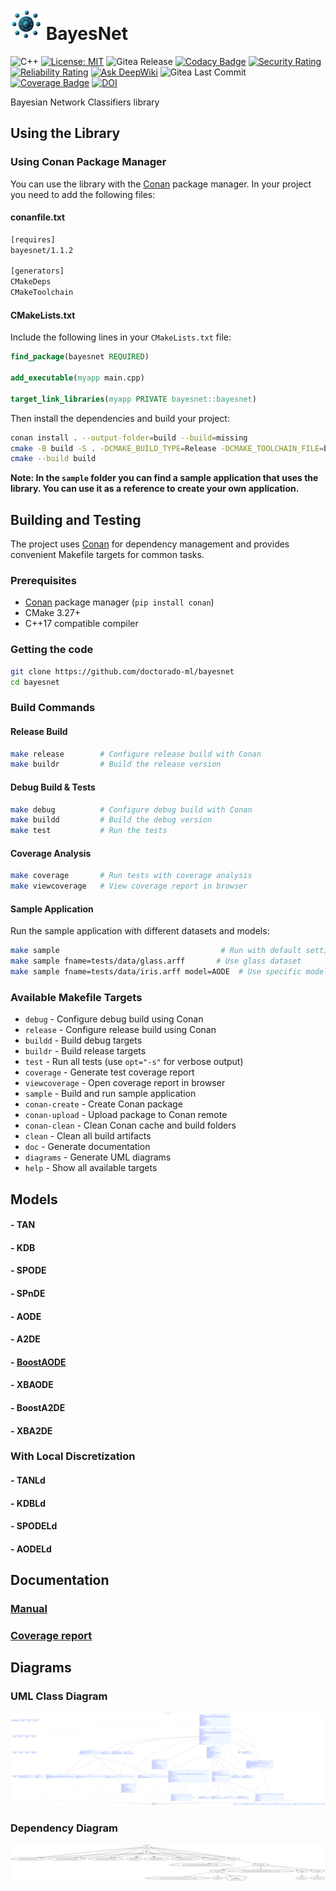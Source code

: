 # <img src="logo.png" alt="logo" width="50"/>  BayesNet

![C++](https://img.shields.io/badge/c++-%2300599C.svg?style=flat&logo=c%2B%2B&logoColor=white)
[![License: MIT](https://img.shields.io/badge/License-MIT-blue.svg)](<https://opensource.org/licenses/MIT>)
![Gitea Release](https://img.shields.io/gitea/v/release/rmontanana/bayesnet?gitea_url=https://gitea.rmontanana.es)
[![Codacy Badge](https://app.codacy.com/project/badge/Grade/cf3e0ac71d764650b1bf4d8d00d303b1)](https://app.codacy.com/gh/Doctorado-ML/BayesNet/dashboard?utm_source=gh&utm_medium=referral&utm_content=&utm_campaign=Badge_grade)
[![Security Rating](https://sonarcloud.io/api/project_badges/measure?project=rmontanana_BayesNet&metric=security_rating)](https://sonarcloud.io/summary/new_code?id=rmontanana_BayesNet)
[![Reliability Rating](https://sonarcloud.io/api/project_badges/measure?project=rmontanana_BayesNet&metric=reliability_rating)](https://sonarcloud.io/summary/new_code?id=rmontanana_BayesNet)
[![Ask DeepWiki](https://deepwiki.com/badge.svg)](https://deepwiki.com/Doctorado-ML/BayesNet)
![Gitea Last Commit](https://img.shields.io/gitea/last-commit/rmontanana/bayesnet?gitea_url=https://gitea.rmontanana.es&logo=gitea)
[![Coverage Badge](https://img.shields.io/badge/Coverage-98,5%25-green)](https://gitea.rmontanana.es/rmontanana/BayesNet)
[![DOI](https://zenodo.org/badge/667782806.svg)](https://doi.org/10.5281/zenodo.14210344)

Bayesian Network Classifiers library

## Using the Library

### Using Conan Package Manager

You can use the library with the [Conan](https://conan.io/) package manager. In your project you need to add the following files:

#### conanfile.txt

```txt
[requires]
bayesnet/1.1.2

[generators]
CMakeDeps
CMakeToolchain
```

#### CMakeLists.txt

Include the following lines in your `CMakeLists.txt` file:

```cmake
find_package(bayesnet REQUIRED)

add_executable(myapp main.cpp)

target_link_libraries(myapp PRIVATE bayesnet::bayesnet)
```

Then install the dependencies and build your project:

```bash
conan install . --output-folder=build --build=missing
cmake -B build -S . -DCMAKE_BUILD_TYPE=Release -DCMAKE_TOOLCHAIN_FILE=build/conan_toolchain.cmake
cmake --build build
```

**Note: In the `sample` folder you can find a sample application that uses the library. You can use it as a reference to create your own application.**

## Building and Testing

The project uses [Conan](https://conan.io/) for dependency management and provides convenient Makefile targets for common tasks.

### Prerequisites

- [Conan](https://conan.io/) package manager (`pip install conan`)
- CMake 3.27+
- C++17 compatible compiler

### Getting the code

```bash
git clone https://github.com/doctorado-ml/bayesnet
cd bayesnet
```

### Build Commands

#### Release Build

```bash
make release        # Configure release build with Conan
make buildr         # Build the release version
```

#### Debug Build & Tests

```bash
make debug          # Configure debug build with Conan
make buildd         # Build the debug version
make test           # Run the tests
```

#### Coverage Analysis

```bash
make coverage       # Run tests with coverage analysis
make viewcoverage   # View coverage report in browser
```

#### Sample Application

Run the sample application with different datasets and models:

```bash
make sample                                    # Run with default settings
make sample fname=tests/data/glass.arff       # Use glass dataset
make sample fname=tests/data/iris.arff model=AODE  # Use specific model
```

### Available Makefile Targets

- `debug` - Configure debug build using Conan
- `release` - Configure release build using Conan  
- `buildd` - Build debug targets
- `buildr` - Build release targets
- `test` - Run all tests (use `opt="-s"` for verbose output)
- `coverage` - Generate test coverage report
- `viewcoverage` - Open coverage report in browser
- `sample` - Build and run sample application
- `conan-create` - Create Conan package
- `conan-upload` - Upload package to Conan remote
- `conan-clean` - Clean Conan cache and build folders
- `clean` - Clean all build artifacts
- `doc` - Generate documentation
- `diagrams` - Generate UML diagrams
- `help` - Show all available targets

## Models

#### - TAN

#### - KDB

#### - SPODE

#### - SPnDE

#### - AODE

#### - A2DE

#### - [BoostAODE](docs/BoostAODE.md)

#### - XBAODE

#### - BoostA2DE

#### - XBA2DE

### With Local Discretization

#### - TANLd

#### - KDBLd

#### - SPODELd

#### - AODELd

## Documentation

### [Manual](https://rmontanana.github.io/bayesnet/)

### [Coverage report](https://rmontanana.github.io/bayesnet/coverage/index.html)

## Diagrams

### UML Class Diagram

![BayesNet UML Class Diagram](diagrams/BayesNet.svg)

### Dependency Diagram

![BayesNet Dependency Diagram](diagrams/dependency.svg)
